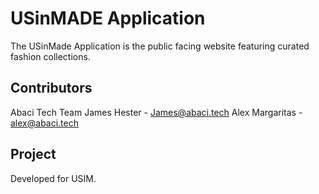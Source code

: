# USinMADE Application

The USinMade Application is the public facing website featuring curated fashion collections.

## Contributors

Abaci Tech Team
James Hester - James@abaci.tech
Alex Margaritas - alex@abaci.tech 

## Project

Developed for USIM.